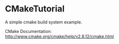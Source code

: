 CMakeTutorial
=============

A simple cmake build system example.

CMake Documentation: http://www.cmake.org/cmake/help/v2.8.12/cmake.html